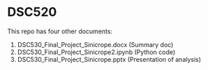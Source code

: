 # DSC520
This repo has four other documents:
1. DSC530_Final_Project_Sinicrope.docx (Summary doc)
2. DSC530_Final_Project_Sinicrope2.ipynb (Python code)
3. DSC530_Final_Project_Sinicrope.pptx (Presentation of analysis)
